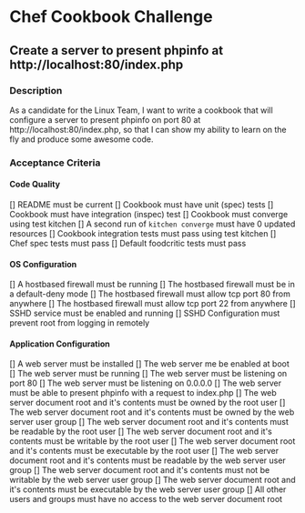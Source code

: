# Chef Cookbook Challenge
## Create a server to present phpinfo at http://localhost:80/index.php

### Description
As a candidate for the Linux Team,
I want to write a cookbook that will configure a server to present phpinfo on port 80 at http://localhost:80/index.php,
so that I can show my ability to learn on the fly and produce some awesome code.

### Acceptance Criteria
#### Code Quality
[] README must be current
[] Cookbook must have unit (spec) tests
[] Cookbook must have integration (inspec) test
[] Cookbook must converge using test kitchen
[] A second run of `kitchen converge` must have 0 updated resources
[] Cookbook integration tests must pass using test kitchen
[] Chef spec tests must pass
[] Default foodcritic tests must pass

#### OS Configuration
[] A hostbased firewall must be running
[] The hostbased firewall must be in a default-deny mode
[] The hostbased firewall must allow tcp port 80 from anywhere
[] The hostbased firewall must allow tcp port 22 from anywhere
[] SSHD service must be enabled and running
[] SSHD Configuration must prevent root from logging in remotely

#### Application Configuration
[] A web server must be installed
[] The web server me be enabled at boot
[] The web server must be running
[] The web server must be listening on port 80
[] The web server must be listening on 0.0.0.0
[] The web server must be able to present phpinfo with a request to index.php
[] The web server document root and it's contents must be owned by the root user
[] The web server document root and it's contents must be owned by the web server user group
[] The web server document root and it's contents must be readable by the root user
[] The web server document root and it's contents must be writable by the root user
[] The web server document root and it's contents must be executable by the root user
[] The web server document root and it's contents must be readable by the web server user group
[] The web server document root and it's contents must not be writable by the web server user group
[] The web server document root and it's contents must be executable by the web server user group
[] All other users and groups must have no access to the web server document root

